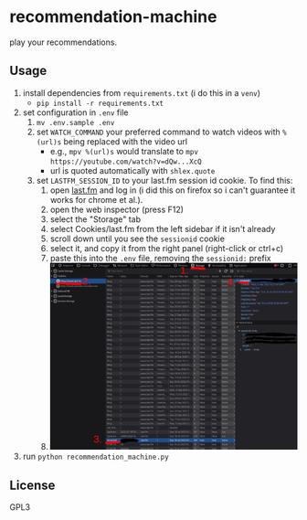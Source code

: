 # recommendation-machine

play your recommendations.

## Usage

1. install dependencies from `requirements.txt` (i do this in a `venv`)
	- `pip install -r requirements.txt`
2. set configuration in `.env` file
	1. `mv .env.sample .env`
	2. set `WATCH_COMMAND` your preferred command to watch videos with `%(url)s` being replaced with the video url
		- e.g., `mpv %(url)s` would translate to `mpv https://youtube.com/watch?v=dQw...XcQ`
		- url is quoted automatically with `shlex.quote`
	3. set `LASTFM_SESSION_ID` to your last.fm session id cookie.  To find this:
		1. open [last.fm](https://www.last.fm) and log in (i did this on firefox so i can't guarantee it works for chrome et al.).
		2. open the web inspector (press F12)
		3. select the "Storage" tab
		4. select Cookies/last.fm from the left sidebar if it isn't already
		5. scroll down until you see the `sessionid` cookie
		6. select it, and copy it from the right panel (right-click or ctrl+c)
		7. paste this into the `.env` file, removing the `sessionid:` prefix
		8. ![visual of the instructions above](https://raw.githubusercontent.com/suaviloquence/recommendation-machine/dev/doc/find_session_id.png)
3. run `python recommendation_machine.py` 

## License

GPL3
